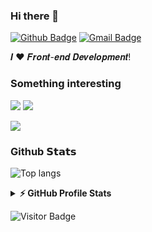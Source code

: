 ### Hi there 👋
[![Github Badge](https://img.shields.io/badge/-@nupzil-%23181717?style=flat-square&logo=github)](https://github.com/nupzil)
[![Gmail Badge](https://img.shields.io/badge/-vvgvjks@gmail.com-c14438?style=flat-square&logo=Gmail&logoColor=white&link=vvgvjks@gmail.com)](vvgvjks@gmail.com)

𝑰 ❤️ 𝑭𝒓𝒐𝒏𝒕-𝒆𝒏𝒅 𝑫𝒆𝒗𝒆𝒍𝒐𝒑𝒎𝒆𝒏𝒕!

### Something interesting

[![](https://github-readme-stats.vercel.app/api/pin/?username=nupzil&repo=alley)](https://github.com/nupzil/alley) 
[![](https://github-readme-stats.vercel.app/api/pin/?username=nupzil&repo=useful-scripts)](https://github.com/nupzil/useful-scripts) 

[![](https://github-readme-stats.vercel.app/api/pin/?username=nupzil&repo=node-coverage-report)](https://github.com/nupzil/node-coverage-report) 

### Github 𝗦𝘁𝗮𝘁𝘀

![Top langs](https://github-readme-stats.vercel.app/api/top-langs/?username=nupzil&hide_langs_below=1&theme=default&line_height=27&layout=compact&hide=scss,html,starlark,java,css)

<details>
  <summary><b>⚡ GitHub Profile Stats</b></summary>
  <img alt="nupzil's github stats" src="https://github-readme-stats.vercel.app/api?username=nupzil&show_icons=true&theme=dracula" />
</details>

![Visitor Badge](https://komarev.com/ghpvc/?username=nupzil&label=Profile%20views&color=0e75b6&style=flat)

